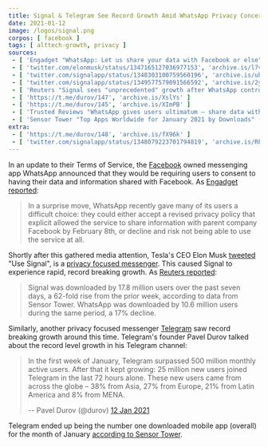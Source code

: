 ```yaml
---
title: Signal & Telegram See Record Growth Amid WhatsApp Privacy Concerns
date: 2021-01-12
image: /logos/signal.png
corpos: [ facebook ]
tags: [ alttech-growth, privacy ]
sources:
 - [ 'Engadget "WhatsApp: Let us share your data with Facebook or else" by Chris Velazco (7 Jan 2021)', 'archive.is/bYPHF' ]
 - [ 'twitter.com/elonmusk/status/1347165127036977153', 'archive.is/l7v1x' ]
 - [ 'twitter.com/signalapp/status/1348303100759560196', 'archive.is/uhLy4' ]
 - [ 'twitter.com/signalapp/status/1349577579091566592', 'archive.is/2y68k' ]
 - [ 'Reuters "Signal sees "unprecedented" growth after WhatsApp controversy" by Munsif Vengattil, Eva Mathews (13 Jan 2021)', 'archive.is/ouLPZ' ]
 - [ 'https://t.me/durov/147', 'archive.is/XslYs' ]
 - [ 'https://t.me/durov/145', 'archive.is/XImPB' ]
 - [ 'Trusted Reviews "WhatsApp gives users ultimatum – share data with Facebook or lose access" by Chris Smith (7 Jan 2021)', 'archive.is/WgjdG' ]
 - [ 'Sensor Tower "Top Apps Worldwide for January 2021 by Downloads" (4 Feb 2021)', 'archive.is/ep9cO' ]
extra:
 - [ 'https://t.me/durov/148', 'archive.is/fX96k' ]
 - [ 'twitter.com/signalapp/status/1348079223701794819', 'archive.is/RPLW2' ]
---
```


In an update to their Terms of Service, the [Facebook](/facebook/) owned
messenging app WhatsApp announced that they would be requiring users to consent
to having their data and information shared with Facebook. As [Engadget
reported](https://archive.is/bYPHF#selection-1489.0-1493.163):

> In a surprise move, WhatsApp recently gave many of its users a difficult
> choice: they could either accept a revised privacy policy that explicit
> allowed the service to share information with parent company Facebook by
> February 8th, or decline and risk not being able to use the service at all.

Shortly after this gathered media attention, Tesla's CEO Elon Musk
[tweeted](https://archive.is/l7v1x) "Use Signal", is a [privacy focused
messenger](https://signal.org/). This caused Signal to experience rapid, record
breaking growth. As [Reuters
reported](https://archive.is/ouLPZ#selection-403.0-403.227):

> Signal was downloaded by 17.8 million users over the past seven days, a
> 62-fold rise from the prior week, according to data from Sensor Tower.
> WhatsApp was downloaded by 10.6 million users during the same period, a 17%
> decline.

Similarly, another privacy focused messenger [Telegram](https://telegram.org/)
saw record breaking growth around this time. Telegram's founder Pavel Durov
talked about the record level growth in his Telegram channel:

> In the first week of January, Telegram surpassed 500 million monthly active
> users. After that it kept growing: 25 million new users joined Telegram in
> the last 72 hours alone. These new users came from across the globe – 38%
> from Asia, 27% from Europe, 21% from Latin America and 8% from MENA.
>
> -- Pavel Durov (@durov) [12 Jan 2021](https://archive.is/XslYs#selection-111.0-111.293)

Telegram ended up being the number one downloaded mobile app (overall) for the
month of January [according to Sensor Tower](https://archive.is/ep9cO).
